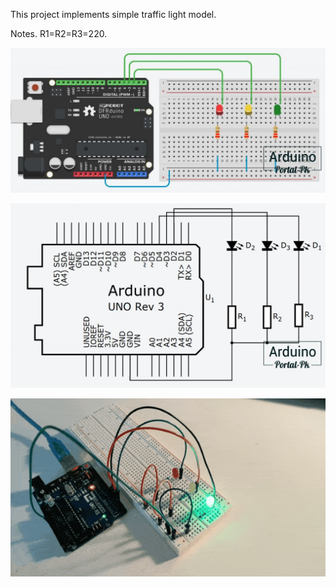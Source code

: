 This project implements simple traffic light model.  

Notes. R1=R2=R3=220.

![How to assemble the parts](maket_schema.jpg)

![The principal electronic schema](principal_schema.jpg)

![Real view of the project](traffic-light.gif)
